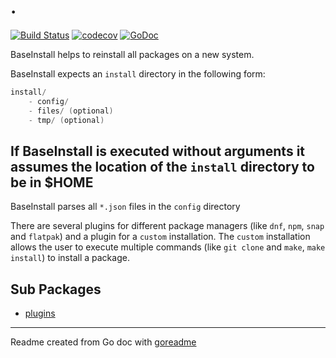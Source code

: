 # .

[![Build Status](https://travis-ci.org/magbeat/base-install.svg?branch=master)](https://travis-ci.org/magbeat/base-install)
[![codecov](https://codecov.io/gh/magbeat/base-install/branch/master/graph/badge.svg)](https://codecov.io/gh/magbeat/base-install)
[![GoDoc](https://img.shields.io/badge/pkg.go.dev-doc-blue)](http://pkg.go.dev/github.com/magbeat/base-install)

BaseInstall helps to reinstall all packages on a new system.

BaseInstall expects an `install` directory in the following form:

```go
install/
    - config/
    - files/ (optional)
    - tmp/ (optional)
```

## If BaseInstall is executed without arguments it assumes the location of the `install` directory to be in $HOME

BaseInstall parses all `*.json` files in the `config` directory

There are several plugins for different package managers (like `dnf`, `npm`, `snap` and `flatpak`) and a plugin for a `custom` installation.
The `custom` installation allows the user to execute multiple commands (like `git clone` and `make`, `make install`) to install a package.

## Sub Packages

* [plugins](./plugins)

---
Readme created from Go doc with [goreadme](https://github.com/posener/goreadme)
